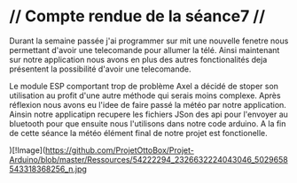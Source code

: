 # // Compte rendue de la séance7 // 

Durant la semaine passée j'ai programmer sur mit une nouvelle fenetre nous permettant d'avoir une telecomande pour allumer la télé.
Ainsi maintenant sur notre application nous avons en plus des autres fonctionalités deja présentent la possibilité d'avoir une telecomande.

Le module ESP comportant trop de problème Axel a décidé de stoper son utilisation au profit d'une autre méthode qui serais moins complexe.
Après réflexion nous avons eu l'idee de faire passé la météo par notre application. Ainsin notre applicatipn recupere les fichiers JSon des api pour l'envoyer au bluetooth
pour que ensuite nous l'utilisons dans notre code arduino. A la fin de cette séance la météo élément final de notre projet est fonctionelle.

)[!Image](https://github.com/ProjetOttoBox/Projet-Arduino/blob/master/Ressources/54222294_2326632224043046_5029658543318368256_n.jpg
